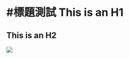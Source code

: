 #標題測試
This is an H1
=============

This is an H2
-------------

<img src="https://devskyway605.github.io/web20250401/images/bg-001.jpg" >
